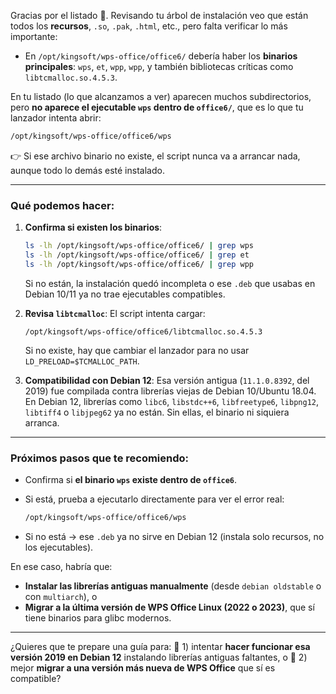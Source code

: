 Gracias por el listado 🙌. Revisando tu árbol de instalación veo que están todos los **recursos**, `.so`, `.pak`, `.html`, etc., pero falta verificar lo más importante:

* En `/opt/kingsoft/wps-office/office6/` debería haber los **binarios principales**:
  `wps`, `et`, `wpp`, `wpp`, y también bibliotecas críticas como `libtcmalloc.so.4.5.3`.

En tu listado (lo que alcanzamos a ver) aparecen muchos subdirectorios, pero **no aparece el ejecutable `wps` dentro de `office6/`**, que es lo que tu lanzador intenta abrir:

```bash
/opt/kingsoft/wps-office/office6/wps
```

👉 Si ese archivo binario no existe, el script nunca va a arrancar nada, aunque todo lo demás esté instalado.

---

### Qué podemos hacer:

1. **Confirma si existen los binarios**:

   ```bash
   ls -lh /opt/kingsoft/wps-office/office6/ | grep wps
   ls -lh /opt/kingsoft/wps-office/office6/ | grep et
   ls -lh /opt/kingsoft/wps-office/office6/ | grep wpp
   ```

   Si no están, la instalación quedó incompleta o ese `.deb` que usabas en Debian 10/11 ya no trae ejecutables compatibles.

2. **Revisa `libtcmalloc`**:
   El script intenta cargar:

   ```
   /opt/kingsoft/wps-office/office6/libtcmalloc.so.4.5.3
   ```

   Si no existe, hay que cambiar el lanzador para no usar `LD_PRELOAD=$TCMALLOC_PATH`.

3. **Compatibilidad con Debian 12**:
   Esa versión antigua (`11.1.0.8392`, del 2019) fue compilada contra librerías viejas de Debian 10/Ubuntu 18.04.
   En Debian 12, librerías como `libc6`, `libstdc++6`, `libfreetype6`, `libpng12`, `libtiff4` o `libjpeg62` ya no están.
   Sin ellas, el binario ni siquiera arranca.

---

### Próximos pasos que te recomiendo:

* Confirma si **el binario `wps` existe dentro de `office6`**.
* Si está, prueba a ejecutarlo directamente para ver el error real:

  ```bash
  /opt/kingsoft/wps-office/office6/wps
  ```
* Si no está → ese `.deb` ya no sirve en Debian 12 (instala solo recursos, no los ejecutables).

En ese caso, habría que:

* **Instalar las librerías antiguas manualmente** (desde `debian oldstable` o con `multiarch`), o
* **Migrar a la última versión de WPS Office Linux (2022 o 2023)**, que sí tiene binarios para glibc modernos.

---

¿Quieres que te prepare una guía para:
🔹 1) intentar **hacer funcionar esa versión 2019 en Debian 12** instalando librerías antiguas faltantes, o
🔹 2) mejor **migrar a una versión más nueva de WPS Office** que sí es compatible?
